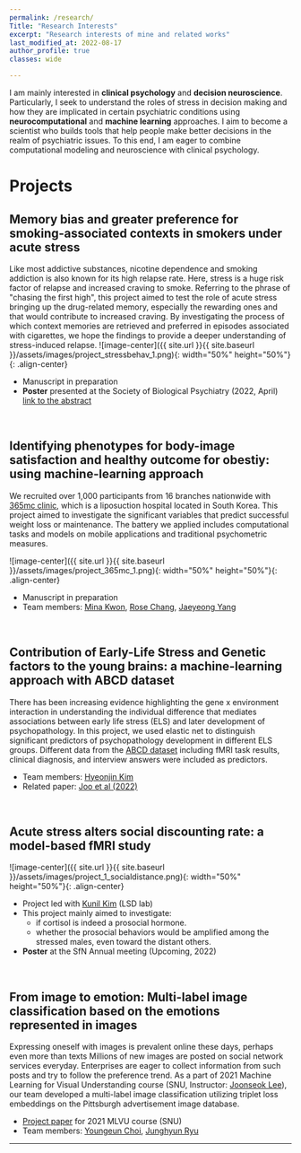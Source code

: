 ```yaml
---
permalink: /research/
Title: "Research Interests"
excerpt: "Research interests of mine and related works"
last_modified_at: 2022-08-17
author_profile: true
classes: wide

---
```

I am mainly interested in **clinical psychology** and **decision neuroscience**. Particularly, I seek to understand the roles of stress in decision making and how they are implicated in certain psychiatric conditions using **neurocomputational** and **machine learning** approaches. I aim to become a scientist who builds tools that help people make better decisions in the realm of psychiatric issues. To this end, I am eager to combine computational modeling and neuroscience with clinical psychology.

# Projects  
## Memory bias and greater preference for smoking-associated contexts in smokers under acute stress
Like most addictive substances, nicotine dependence and smoking addiction is also known for its high relapse rate. Here, stress is a huge risk factor of relapse and increased craving to smoke. Referring to the phrase of "chasing the first high", this project aimed to test the role of acute stress bringing up the drug-related memory, especially the rewarding ones and that would contribute to increased craving. By investigating the process of which context memories are retrieved and preferred in episodes associated with cigarettes, we hope the findings to provide a deeper understanding of stress-induced relapse. 
![image-center]({{ site.url }}{{ site.baseurl }}/assets/images/project_stressbehav_1.png){: width="50%" height="50%"}{: .align-center}  
- Manuscript in preparation 
- **Poster** presented at the Society of Biological Psychiatry (2022, April) [link to the abstract](https://www.sciencedirect.com/science/article/pii/S0006322322003328?via%3Dihub)
<br/>

## Identifying phenotypes for body-image satisfaction and healthy outcome for obestiy: using machine-learning approach  
We recruited over 1,000 participants from 16 branches nationwide with [365mc clinic](http://eng.365mc.co.kr/main/index), which is a liposuction hospital located in South Korea. This project aimed to investigate the significant variables that predict successful weight loss or maintenance. The battery we applied includes computational tasks and models on mobile applications and traditional psychometric measures.  

![image-center]({{ site.url }}{{ site.baseurl }}/assets/images/project_365mc_1.png){: width="50%" height="50%"}{: .align-center}  
- Manuscript in preparation  
- Team members: [Mina Kwon](https://ccs-lab.github.io/team/mina-kwon/), [Rose Chang](https://ccs-lab.github.io/team/rose-chang/), [Jaeyeong Yang](https://ccs-lab.github.io/team/jaeyeong-yang/)

<br/>

## Contribution of Early-Life Stress and Genetic factors to the young brains: a machine-learning approach with ABCD dataset
There has been increasing evidence highlighting the gene x environment interaction in understanding the individual difference that mediates associations between early life stress (ELS) and later development of psychopathology. In this project, we used elastic net to distinguish significant predictors of psychopathology development in different ELS groups. Different data from the [ABCD dataset](https://nda.nih.gov/abcd/) including fMRI task results, clinical diagnosis, and interview answers were included as predictors.    
- Team members: [Hyeonjin Kim](https://ccs-lab.github.io/team/hyeonjin-kim/)
- Related paper: [Joo et al (2022)](https://jamanetwork.com/journals/jamanetworkopen/fullarticle/2789157)

<br/>

## Acute stress alters social discounting rate: a model-based fMRI study
![image-center]({{ site.url }}{{ site.baseurl }}/assets/images/project_1_socialdistance.png){: width="50%" height="50%"}{: .align-center}
- Project led with [Kunil Kim](http://socialdecisionneurosciencelab.org/people) (LSD lab)  
- This project mainly aimed to investigate:    
    * if cortisol is indeed a prosocial hormone.   
    * whether the prosocial behaviors would be amplified among the stressed males, even toward the distant others.   
- **Poster** at the SfN Annual meeting (Upcoming, 2022)  

<br/>

## From image to emotion: Multi-label image classification based on the emotions represented in images  
Expressing oneself with images is prevalent online these days, perhaps even more than texts Millions of new images are posted on social network services everyday. Enterprises are eager to collect information from such posts and try to follow the preference trend. As a part of 2021 Machine Learning for Visual Understanding course (SNU, Instructor: [Joonseok Lee](http://www.joonseok.net/home.html)), our team developed a multi-label image classification utilizing triplet loss embeddings on the Pittsburgh advertisement image database.   

- [Project paper](https://drive.google.com/file/d/1liXNsB2c121iZ7952mv3eSl2C16Lw6cL/view?usp=sharing) for 2021 MLVU course (SNU)
- Team members: [Youngeun Choi](yechoi7@snu.ac.kr), [Junghyun Ryu](jhryu30@snu.ac.kr) 
  
---
